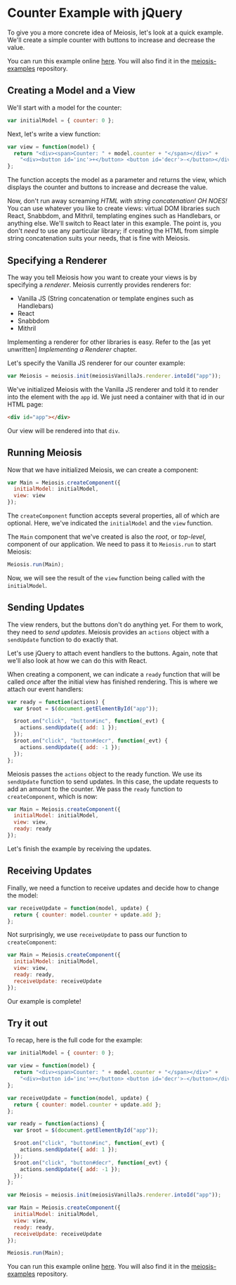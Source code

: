 # Counter Example with jQuery

To give you a more concrete idea of Meiosis, let's look at a quick example. We'll create a simple counter with buttons to increase and decrease the value.

You can run this example online [here](http://codepen.io/foxdonut/pen/ezYgNo?editors=1010). You will also find it in the [meiosis-examples](https://github.com/foxdonut/meiosis-examples/tree/master/examples/counter) repository.

## Creating a Model and a View

We'll start with a model for the counter:

```javascript
var initialModel = { counter: 0 };
```

Next, let's write a view function:

```javascript
var view = function(model) {
  return "<div><span>Counter: " + model.counter + "</span></div>" +
    "<div><button id='inc'>+</button> <button id='decr'>-</button></div>";
};
```

The function accepts the model as a parameter and returns the view, which displays the counter and buttons to increase and decrease the value.

Now, don't run away screaming *HTML with string concatenation! OH NOES!* You can use whatever you like to create views: virtual DOM libraries such React, Snabbdom, and Mithril, templating engines such as Handlebars, or anything else. We'll switch to React later in this example. The point is, you don't *need* to use any particular library; if creating the HTML from simple string concatenation suits your needs, that is fine with Meiosis.

## Specifying a Renderer

The way you tell Meiosis how you want to create your views is by specifying a *renderer*. Meiosis currently provides renderers for:

- Vanilla JS (String concatenation or template engines such as Handlebars)
- React
- Snabbdom
- Mithril

Implementing a renderer for other libraries is easy. Refer to the [as yet unwritten] *Implementing a Renderer* chapter.

Let's specify the Vanilla JS renderer for our counter example:

```javascript
var Meiosis = meiosis.init(meiosisVanillaJs.renderer.intoId("app"));
```

We've initialized Meiosis with the Vanilla JS renderer and told it to render into the element with the `app` id. We just need a container with that id in our HTML page:

```html
<div id="app"></div>
```

Our view will be rendered into that `div`.

## Running Meiosis

Now that we have initialized Meiosis, we can create a component:

```javascript
var Main = Meiosis.createComponent({
  initialModel: initialModel,
  view: view
});
```

The `createComponent` function accepts several properties, all of which are optional. Here, we've indicated the `initialModel` and the `view` function.

The `Main` component that we've created is also the *root*, or *top-level*, component of our application. We need to pass it to `Meiosis.run` to start Meiosis:

```javascript
Meiosis.run(Main);
```

Now, we will see the result of the `view` function being called with the `initialModel`.

## Sending Updates

The view renders, but the buttons don't do anything yet. For them to work, they need to *send updates*. Meiosis provides an `actions` object with a `sendUpdate` function to do exactly that.

Let's use jQuery to attach event handlers to the buttons. Again, note that we'll also look at how we can do this with React.

When creating a component, we can indicate a `ready` function that will be called *once* after the initial view has finished rendering. This is where we attach our event handlers:

```javascript
var ready = function(actions) {
  var $root = $(document.getElementById("app"));

  $root.on("click", "button#inc", function(_evt) {
    actions.sendUpdate({ add: 1 });
  });
  $root.on("click", "button#decr", function(_evt) {
    actions.sendUpdate({ add: -1 });
  });
};
```

Meiosis passes the `actions` object to the ready function. We use its `sendUpdate` function to send updates. In this case, the update requests to add an amount to the counter. We pass the `ready` function to `createComponent`, which is now:

```javascript
var Main = Meiosis.createComponent({
  initialModel: initialModel,
  view: view,
  ready: ready
});
```

Let's finish the example by receiving the updates.

## Receiving Updates

Finally, we need a function to receive updates and decide how to change the model:

```javascript
var receiveUpdate = function(model, update) {
  return { counter: model.counter + update.add };
};
```

Not surprisingly, we use `receiveUpdate` to pass our function to `createComponent`:

```javascript
var Main = Meiosis.createComponent({
  initialModel: initialModel,
  view: view,
  ready: ready,
  receiveUpdate: receiveUpdate
});
```

Our example is complete!

## Try it out

To recap, here is the full code for the example:

```javascript
var initialModel = { counter: 0 };

var view = function(model) {
  return "<div><span>Counter: " + model.counter + "</span></div>" +
    "<div><button id='inc'>+</button> <button id='decr'>-</button></div>";
};

var receiveUpdate = function(model, update) {
  return { counter: model.counter + update.add };
};

var ready = function(actions) {
  var $root = $(document.getElementById("app"));

  $root.on("click", "button#inc", function(_evt) {
    actions.sendUpdate({ add: 1 });
  });
  $root.on("click", "button#decr", function(_evt) {
    actions.sendUpdate({ add: -1 });
  });
};

var Meiosis = meiosis.init(meiosisVanillaJs.renderer.intoId("app"));

var Main = Meiosis.createComponent({
  initialModel: initialModel,
  view: view,
  ready: ready,
  receiveUpdate: receiveUpdate
});

Meiosis.run(Main);
```

You can run this example online [here](http://codepen.io/foxdonut/pen/ezYgNo?editors=1010). You will also find it in the [meiosis-examples](https://github.com/foxdonut/meiosis-examples/tree/master/examples/counter) repository.
